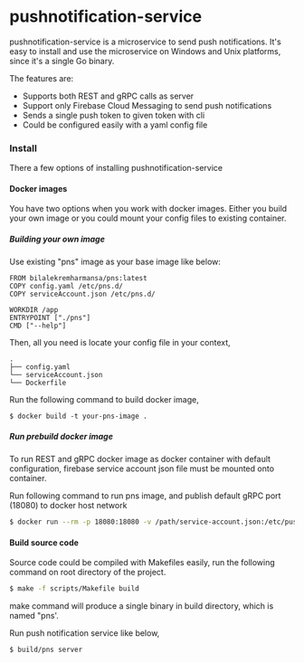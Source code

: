 # pushnotification-service

pushnotification-service is a microservice to send push notifications. It's easy to install and use the microservice
on Windows and Unix platforms, since it's a single Go binary. 

The features are:
  - Supports both REST and gRPC calls as server
  - Support only Firebase Cloud Messaging to send push notifications
  - Sends a single push token to given token with cli
  - Could be configured easily with a yaml config file
  
  
### Install

There a few options of installing pushnotification-service 

#### Docker images

You have two options when you work with docker images. Either you build your own image or you could
mount your config files to existing container.

##### Building your own image

Use existing "pns" image as your base image like below:  

```
FROM bilalekremharmansa/pns:latest
COPY config.yaml /etc/pns.d/
COPY serviceAccount.json /etc/pns.d/

WORKDIR /app
ENTRYPOINT ["./pns"]
CMD ["--help"]
```

Then, all you need is locate your config file in your context,

```
.
├── config.yaml
└── serviceAccount.json
└── Dockerfile
```

Run the following command to build docker image,

```
$ docker build -t your-pns-image .
```

##### Run prebuild docker image

To run REST and gRPC docker image as docker container with default configuration,
firebase service account json file must be mounted onto container. 

Run following command to run pns image, and publish default gRPC port (18080) to docker host network 
```bash
$ docker run --rm -p 18080:18080 -v /path/service-account.json:/etc/pushnotication-service/serviceAccount.json bilalekremharmansa/pns server
```

#### Build source code

Source code could be compiled with Makefiles easily, run the following command on root directory of the project.

```bash
$ make -f scripts/Makefile build
```

make command will produce a single binary in build directory, which is named "pns'.

Run push notification service like below,
```bash
$ build/pns server
```